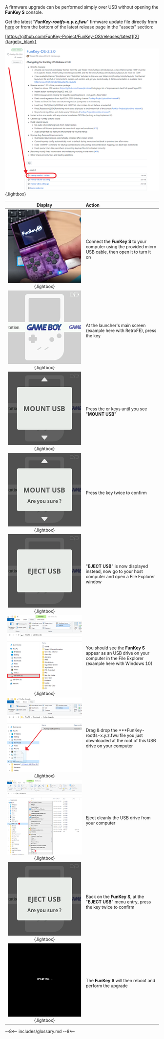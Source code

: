 A firmware upgrade can be performed simply over USB without opening
the **FunKey S** console.

Get the latest "**_FunKey-rootfs-x.y.z.fwu_**" firmware update file
directly from [here][1] or from the bottom of the latest release page
in the "assets" section:

[https://github.com/FunKey-Project/FunKey-OS/releases/latest][2]{target=_blank}

![Github Release](/assets/images/Github_Release.png){.lightbox}

|                         **Display**                          | **Action**                                                   |
| :----------------------------------------------------------: | :----------------------------------------------------------- |
| ![Connection PC](/assets/images/Connection_PC.png){.lightbox} | Connect the **FunKey S** to your computer using the provided micro USB cable, then open it to turn it on |
|      ![RetroFE](/assets/images/RetroFE.png){.lightbox}       | At the launcher's main screen (example here with RetroFE), press the <i class="funkey-menu"></i> key |
|    ![Mount USB](/assets/images/Mount_USB.png){.lightbox}     | Press the <i class="funkey-up"></i> or <i class="funkey-down"></i> keys until you see "**MOUNT USB**" |
| ![Mount USB Are you sure](/assets/images/Mount_USB_are_you_sure.png){.lightbox} | Press the <i class="funkey-A"></i> key twice to confirm      |
|    ![Eject USB](/assets/images/Eject_USB.png){.lightbox}     | "**EJECT USB**" is now displayed instead, now go to your host computer and open a File Explorer window |
|    ![USB Drive](/assets/images/USB_Drive.png){.lightbox}     | You should see the **FunKey S** appear as an USB drive on your computer in the File Explorer (example here with Windows 10) |
| ![USB Drag and Drop](/assets/images/USB_Drag_Drop.png){.lightbox} | Drag & drop the ***FunKey-rootfs-x.y.z.fwu file you just downloaded at the root of this USB drive on your computer |
|  ![Eject Drive](/assets/images/Eject_Drive.png){.lightbox}   | Eject cleanly the USB drive from your computer               |
| ![Eject USB Are you sure](/assets/images/Eject_USB_are_you_sure.png){.lightbox} | Back on the **FunKey S**, at the "**EJECT USB**" menu entry, press the <i class="funkey-A"></i> key twice to confirm |
|     ![Updating](/assets/images/Updating.png){.lightbox}      | The **FunKey S** will then reboot and perform the upgrade    |

[1]: https://github.com/FunKey-Project/FunKey-OS/releases/download/FunKey-OS-2.2.0/FunKey-rootfs-2.2.0.fwu
[2]: https://github.com/FunKey-Project/FunKey-OS/releases/latest

--8<--
includes/glossary.md
--8<--
